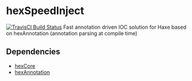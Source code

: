# hexSpeedInject

[![TravisCI Build Status](https://travis-ci.org/DoclerLabs/hexSpeedInject.svg?branch=master)](https://travis-ci.org/DoclerLabs/hexSpeedInject)
Fast annotation driven IOC solution for Haxe based on hexAnnotation (annotation parsing at compile time)

## Dependencies

* [hexCore](https://github.com/DoclerLabs/hexCore)
* [hexAnnotation](https://github.com/DoclerLabs/hexAnnotation)